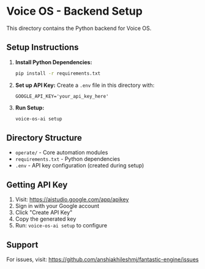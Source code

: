 # Voice OS - Backend Setup

This directory contains the Python backend for Voice OS.

## Setup Instructions

1. **Install Python Dependencies:**
   ```bash
   pip install -r requirements.txt
   ```

2. **Set up API Key:**
   Create a `.env` file in this directory with:
   ```
   GOOGLE_API_KEY='your_api_key_here'
   ```

3. **Run Setup:**
   ```bash
   voice-os-ai setup
   ```

## Directory Structure

- `operate/` - Core automation modules
- `requirements.txt` - Python dependencies
- `.env` - API key configuration (created during setup)

## Getting API Key

1. Visit: https://aistudio.google.com/app/apikey
2. Sign in with your Google account
3. Click "Create API Key"
4. Copy the generated key
5. Run: `voice-os-ai setup` to configure

## Support

For issues, visit: https://github.com/anshiakhileshmj/fantastic-engine/issues 